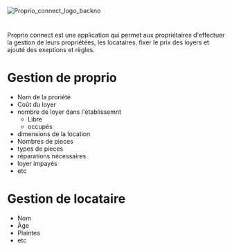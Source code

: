 ![Proprio_connect_logo_backno](https://github.com/user-attachments/assets/3862a525-904f-49b3-ad88-51d8fa0c4a52)
# 
Proprio connect est une application qui permet aux propriétaires d'effectuer la gestion de leurs propriétées, les locataires, fixer le prix des loyers et ajouté des exeptions et règles.

# Gestion de proprio
- Nom de la proriété
- Coût du loyer
- nombre de loyer dans l'établissemnt
    - Libre
    - occupés
- dimensions de la location
- Nombres de pieces
- types de pieces
- réparations nécessaires
- loyer impayés
- etc
# Gestion de locataire
- Nom
- Âge
- Plaintes
- etc
